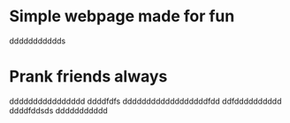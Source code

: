 # Simple webpage made for fun
ddddddddddds
# Prank friends always
dddddddddddddddd
ddddfdfs
ddddddddddddddddddfdd
ddfdddddddddd
ddddfddsds
ddddddddddd